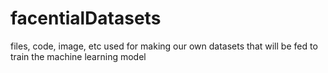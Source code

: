 # facentialDatasets
files, code, image, etc used for making our own datasets that will be fed to train the machine learning model 

